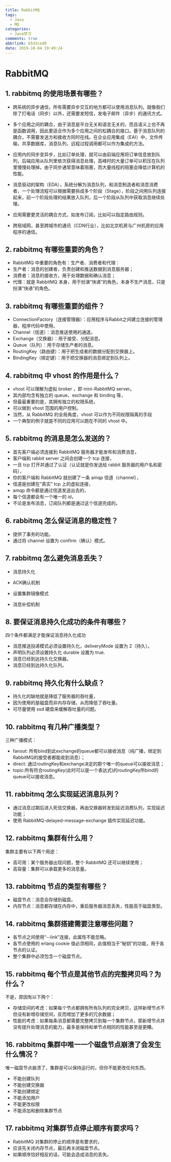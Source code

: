 ```yaml
---
title: RabbitMQ
tags:
  - Java
  - MQ
categories:
  - Java学习
comments: true
abbrlink: b543ced0
date: 2019-10-04 19:49:24
---
```

# RabbitMQ

## 1. rabbitmq 的使用场景有哪些？

- 跨系统的异步通信，所有需要异步交互的地方都可以使用消息队列。就像我们除了打电话（同步）以外，还需要发短信，发电子邮件（异步）的通讯方式。

<!-- more -->

- 多个应用之间的耦合，由于消息是平台无关和语言无关的，而且语义上也不再是函数调用，因此更适合作为多个应用之间的松耦合的接口。基于消息队列的耦合，不需要发送方和接收方同时在线。在企业应用集成（EAI）中，文件传输，共享数据库，消息队列，远程过程调用都可以作为集成的方法。

- 应用内的同步变异步，比如订单处理，就可以由前端应用将订单信息放到队列，后端应用从队列里依次获得消息处理，高峰时的大量订单可以积压在队列里慢慢处理掉。由于同步通常意味着阻塞，而大量线程的阻塞会降低计算机的性能。

- 消息驱动的架构（EDA），系统分解为消息队列，和消息制造者和消息消费者，一个处理流程可以根据需要拆成多个阶段（Stage），阶段之间用队列连接起来，前一个阶段处理的结果放入队列，后一个阶段从队列中获取消息继续处理。

- 应用需要更灵活的耦合方式，如发布订阅，比如可以指定路由规则。

- 跨局域网，甚至跨城市的通讯（CDN行业），比如北京机房与广州机房的应用程序的通信。

## 2. rabbitmq 有哪些重要的角色？

- RabbitMQ 中重要的角色有：生产者、消费者和代理：
- 生产者：消息的创建者，负责创建和推送数据到消息服务器；
- 消费者：消息的接收方，用于处理数据和确认消息；
- 代理：就是 RabbitMQ 本身，用于扮演“快递”的角色，本身不生产消息，只是扮演“快递”的角色。

## 3. rabbitmq 有哪些重要的组件？

- ConnectionFactory（连接管理器）：应用程序与Rabbit之间建立连接的管理器，程序代码中使用。
- Channel（信道）：消息推送使用的通道。
- Exchange（交换器）：用于接受、分配消息。
- Queue（队列）：用于存储生产者的消息。
- RoutingKey（路由键）：用于把生成者的数据分配到交换器上。
- BindingKey（绑定键）：用于把交换器的消息绑定到队列上。

## 4. rabbitmq 中 vhost 的作用是什么？

- vhost 可以理解为虚拟 broker ，即 mini-RabbitMQ server。
- 其内部均含有独立的 queue、exchange 和 binding 等，
- 但最最重要的是，其拥有独立的权限系统，
- 可以做到 vhost 范围的用户控制。
- 当然，从 RabbitMQ 的全局角度，vhost 可以作为不同权限隔离的手段
- 一个典型的例子就是不同的应用可以跑在不同的 vhost 中。

## 5. rabbitmq 的消息是怎么发送的？

- 首先客户端必须连接到 RabbitMQ 服务器才能发布和消费消息，
- 客户端和 rabbit server 之间会创建一个 tcp 连接，
- 一旦 tcp 打开并通过了认证（认证就是你发送给 rabbit 服务器的用户名和密码），
- 你的客户端和 RabbitMQ 就创建了一条 amqp 信道（channel），
- 信道是创建在“真实” tcp 上的虚拟连接，
- amqp 命令都是通过信道发送出去的，
- 每个信道都会有一个唯一的 id，
- 不论是发布消息，订阅队列都是通过这个信道完成的。

## 6. rabbitmq 怎么保证消息的稳定性？

- 提供了事务的功能。
- 通过将 channel 设置为 confirm（确认）模式。

## 7. rabbitmq 怎么避免消息丢失？

- 消息持久化

- ACK确认机制

- 设置集群镜像模式

- 消息补偿机制

## 8. 要保证消息持久化成功的条件有哪些？

四个条件都满足才能保证消息持久化成功
- 消息推送投递模式必须设置持久化，deliveryMode 设置为 2（持久）。
- 声明队列必须设置持久化 durable 设置为 true.
- 消息已经到达持久化交换器。
- 消息已经到达持久化队列。

## 9. rabbitmq 持久化有什么缺点？

- 持久化的缺地就是降低了服务器的吞吐量，
- 因为使用的是磁盘而非内存存储，从而降低了吞吐量。
- 可尽量使用 ssd 硬盘来缓解吞吐量的问题。

## 10. rabbitmq 有几种广播类型？

三种广播模式：

- fanout: 所有bind到此exchange的queue都可以接收消息（纯广播，绑定到RabbitMQ的接受者都能收到消息）；
- direct: 通过routingKey和exchange决定的那个唯一的queue可以接收消息；
- topic:所有符合routingKey(此时可以是一个表达式)的routingKey所bind的queue可以接收消息。

## 11. rabbitmq 怎么实现延迟消息队列？

- 通过消息过期后进入死信交换器，再由交换器转发到延迟消费队列，实现延迟功能；
- 使用 RabbitMQ-delayed-message-exchange 插件实现延迟功能。

## 12. rabbitmq 集群有什么用？

集群主要有以下两个用途：

- 高可用：某个服务器出现问题，整个 RabbitMQ 还可以继续使用；
- 高容量：集群可以承载更多的消息量。

## 13. rabbitmq 节点的类型有哪些？

- 磁盘节点：消息会存储到磁盘。
- 内存节点：消息都存储在内存中，重启服务器消息丢失，性能高于磁盘类型。

## 14. rabbitmq 集群搭建需要注意哪些问题？

- 各节点之间使用“--link”连接，此属性不能忽略。
- 各节点使用的 erlang cookie 值必须相同，此值相当于“秘钥”的功能，用于各节点的认证。
- 整个集群中必须包含一个磁盘节点。

## 15. rabbitmq 每个节点是其他节点的完整拷贝吗？为什么？

不是，原因有以下两个：

- 存储空间的考虑：如果每个节点都拥有所有队列的完全拷贝，这样新增节点不但没有新增存储空间，反而增加了更多的冗余数据；
- 性能的考虑：如果每条消息都需要完整拷贝到每一个集群节点，那新增节点并没有提升处理消息的能力，最多是保持和单节点相同的性能甚至是更糟。

## 16. rabbitmq 集群中唯一一个磁盘节点崩溃了会发生什么情况？

唯一磁盘节点崩溃了，集群是可以保持运行的，但你不能更改任何东西。

- 不能创建队列
- 不能创建交换器
- 不能创建绑定
- 不能添加用户
- 不能更改权限
- 不能添加和删除集群节点

## 17. rabbitmq 对集群节点停止顺序有要求吗？

- RabbitMQ 对集群的停止的顺序是有要求的，
- 应该先关闭内存节点，最后再关闭磁盘节点。
- 如果顺序恰好相反的话，可能会造成消息的丢失。
